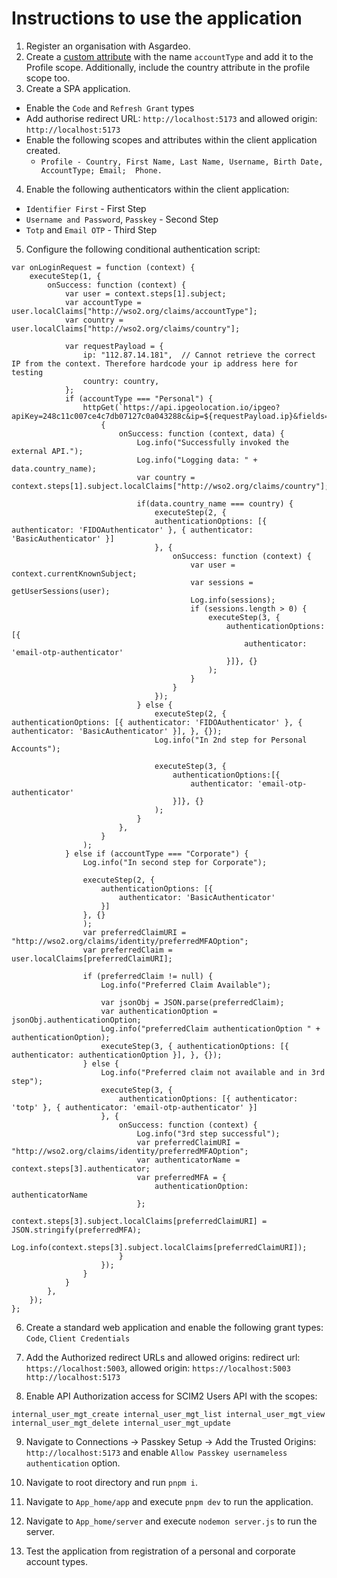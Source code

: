 # Instructions to use the application

1. Register an organisation with Asgardeo.
2. Create a [custom attribute](https://wso2.com/asgardeo/docs/guides/users/attributes/manage-attributes/) with the name `accountType` and add it to the Profile scope. Additionally, include the country attribute in the profile scope too.
3. Create a SPA application.
  * Enable the `Code` and `Refresh Grant` types
  * Add authorise redirect URL: `http://localhost:5173` and allowed origin: `http://localhost:5173`
  * Enable the following scopes and attributes within the client application created.  
    * `Profile - Country, First Name, Last Name, Username, Birth Date, AccountType; Email;  Phone.`
4. Enable the following authenticators within the client application:
  * `Identifier First` - First Step
  * `Username and Password`, `Passkey` - Second Step
  * `Totp` and `Email OTP` - Third Step
5. Configure the following conditional authentication script:
```
var onLoginRequest = function (context) {
    executeStep(1, {
        onSuccess: function (context) {
            var user = context.steps[1].subject;
            var accountType = user.localClaims["http://wso2.org/claims/accountType"];
            var country = user.localClaims["http://wso2.org/claims/country"];

            var requestPayload = {
                ip: "112.87.14.181",  // Cannot retrieve the correct IP from the context. Therefore hardcode your ip address here for testing
                country: country,
            };
            if (accountType === "Personal") {
                httpGet(`https://api.ipgeolocation.io/ipgeo?apiKey=248c11c007ce4c7db07127c0a043288c&ip=${requestPayload.ip}&fields=country_name`,
                    {
                        onSuccess: function (context, data) {
                            Log.info("Successfully invoked the external API.");
                            Log.info("Logging data: " + data.country_name);
                            var country = context.steps[1].subject.localClaims["http://wso2.org/claims/country"];

                            if(data.country_name === country) {
                                executeStep(2, {
                                authenticationOptions: [{ authenticator: 'FIDOAuthenticator' }, { authenticator: 'BasicAuthenticator' }]
                                }, {
                                    onSuccess: function (context) {
                                        var user = context.currentKnownSubject;
                                        var sessions = getUserSessions(user);
                                        Log.info(sessions);
                                        if (sessions.length > 0) {
                                            executeStep(3, {
                                                authenticationOptions:[{
                                                    authenticator: 'email-otp-authenticator'
                                                }]}, {}
                                            );                                          
                                        }
                                    }
                                });                           
                            } else {
                                executeStep(2, { authenticationOptions: [{ authenticator: 'FIDOAuthenticator' }, { authenticator: 'BasicAuthenticator' }], }, {});
                                Log.info("In 2nd step for Personal Accounts");

                                executeStep(3, {
                                    authenticationOptions:[{
                                        authenticator: 'email-otp-authenticator'
                                    }]}, {}
                                );                            
                            }
                        },
                    }
                );
            } else if (accountType === "Corporate") {
                Log.info("In second step for Corporate");

                executeStep(2, {
                    authenticationOptions: [{
                        authenticator: 'BasicAuthenticator'
                    }]
                }, {}
                );
                var preferredClaimURI = "http://wso2.org/claims/identity/preferredMFAOption";
                var preferredClaim = user.localClaims[preferredClaimURI];
                
                if (preferredClaim != null) {
                    Log.info("Preferred Claim Available");

                    var jsonObj = JSON.parse(preferredClaim);
                    var authenticationOption = jsonObj.authenticationOption;
                    Log.info("preferredClaim authenticationOption " + authenticationOption);
                    executeStep(3, { authenticationOptions: [{ authenticator: authenticationOption }], }, {});
                } else {
                    Log.info("Preferred claim not available and in 3rd step");
                    executeStep(3, {
                        authenticationOptions: [{ authenticator: 'totp' }, { authenticator: 'email-otp-authenticator' }]  
                    }, {
                        onSuccess: function (context) {
                            Log.info("3rd step successful");
                            var preferredClaimURI = "http://wso2.org/claims/identity/preferredMFAOption";
                            var authenticatorName = context.steps[3].authenticator;
                            var preferredMFA = {
                                authenticationOption: authenticatorName
                            };
                            context.steps[3].subject.localClaims[preferredClaimURI] = JSON.stringify(preferredMFA);
                            Log.info(context.steps[3].subject.localClaims[preferredClaimURI]);
                        }
                    });
                }
            }
        },
    });
};
```
6. Create a standard web application and enable the following grant types:
  `Code`, `Client Credentials`
7. Add the Authorized redirect URLs and allowed origins:
redirect url: `https://localhost:5003`, allowed origin: `https://localhost:5003 http://localhost:5173`

8. Enable API Authorization access for SCIM2 Users API with the scopes:
```
internal_user_mgt_create internal_user_mgt_list internal_user_mgt_view internal_user_mgt_delete internal_user_mgt_update
```
9. Navigate to Connections -> Passkey Setup -> Add the Trusted Origins: `http://localhost:5173` and enable `Allow Passkey usernameless authentication` option. 

 10. Navigate to root directory and run `pnpm i`.
 11. Navigate to `App_home/app` and execute `pnpm dev` to run the application.
 12. Navigate to `App_home/server` and execute `nodemon server.js` to run the server.
 13. Test the application from registration of a personal and corporate account types.
